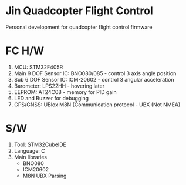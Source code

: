 # Jin Quadcopter Flight Control
Personal development for quadcopter flight control firmware

# FC H/W

1. MCU: STM32F405R
2. Main 9 DOF Sensor IC: BNO080/085 - control 3 axis angle position
3. Sub 6 DOF Sensor IC: ICM-20602 - control 3 angular acceleration
4. Barometer: LPS22HH - hovering later
5. EEPROM: AT24C08 - memory for PID gain
6. LED and Buzzer for debugging
7. GPS/GNSS: UBlox M8N (Communication protocol - UBX (Not NMEA)

# S/W

1. Tool: STM32CubeIDE
2. Language: C
3. Main libraries
	- BNO080
	- ICM20602
	- M8N UBX Parsing











